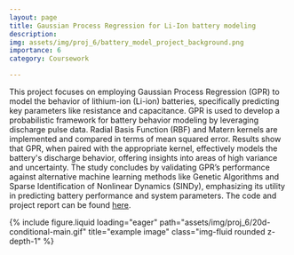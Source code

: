 ```yaml
---
layout: page
title: Gaussian Process Regression for Li-Ion battery modeling
description: 
img: assets/img/proj_6/battery_model_project_background.png
importance: 6
category: Coursework

---
```


This project focuses on employing Gaussian Process Regression (GPR) to model the behavior of lithium-ion (Li-ion) batteries, specifically predicting key parameters like resistance and capacitance. GPR is used to develop a probabilistic framework for battery behavior modeling by leveraging discharge pulse data. Radial Basis Function (RBF) and Matern kernels are implemented and compared in terms of mean squared error. Results show that GPR, when paired with the appropriate kernel, effectively models the battery's discharge behavior, offering insights into areas of high variance and uncertainty. The study concludes by validating GPR’s performance against alternative machine learning methods like Genetic Algorithms and Sparse Identification of Nonlinear Dynamics (SINDy), emphasizing its utility in predicting battery performance and system parameters. The code and project report can be found [here](https://github.com/amantiwary10/ME599-Data-Driven-Dynamics/tree/main).

<div class="row mt-3">
    <div class="col-sm mt-3 mt-md-0">
        {% include figure.liquid loading="eager" path="assets/img/proj_6/20d-conditional-main.gif" title="example image" class="img-fluid rounded z-depth-1" %}
    </div>
</div>
<style>
.custom-dimensions {
    width: 100%;
    height: 300px; /* Set your desired height */
    object-fit: cover; /* Ensures the content covers the area */
}
</style>
